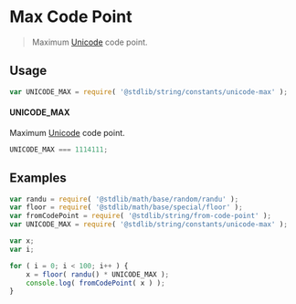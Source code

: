 # Max Code Point

> Maximum [Unicode][unicode] code point.

<section class="usage">

## Usage

``` javascript
var UNICODE_MAX = require( '@stdlib/string/constants/unicode-max' );
```

#### UNICODE_MAX

Maximum [Unicode][unicode] code point.

``` javascript
UNICODE_MAX === 1114111;
```

</section>

<!-- /.usage -->


<section class="examples">

## Examples

``` javascript
var randu = require( '@stdlib/math/base/random/randu' );
var floor = require( '@stdlib/math/base/special/floor' );
var fromCodePoint = require( '@stdlib/string/from-code-point' );
var UNICODE_MAX = require( '@stdlib/string/constants/unicode-max' );

var x;
var i;

for ( i = 0; i < 100; i++ ) {
    x = floor( randu() * UNICODE_MAX );
    console.log( fromCodePoint( x ) );
}
```

</section>

<!-- /.examples -->


<section class="links">

[unicode]: https://en.wikipedia.org/wiki/Unicode

</section>

<!-- /.links -->
